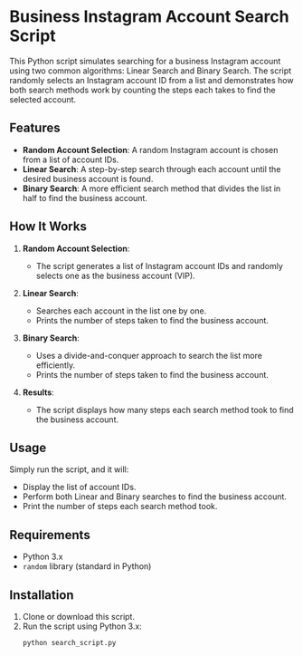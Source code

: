 # Business Instagram Account Search Script

This Python script simulates searching for a business Instagram account using two common algorithms: Linear Search and Binary Search. The script randomly selects an Instagram account ID from a list and demonstrates how both search methods work by counting the steps each takes to find the selected account.

## Features

- **Random Account Selection**: A random Instagram account is chosen from a list of account IDs.
- **Linear Search**: A step-by-step search through each account until the desired business account is found.
- **Binary Search**: A more efficient search method that divides the list in half to find the business account.

## How It Works

1. **Random Account Selection**: 
   - The script generates a list of Instagram account IDs and randomly selects one as the business account (VIP).
   
2. **Linear Search**:
   - Searches each account in the list one by one.
   - Prints the number of steps taken to find the business account.

3. **Binary Search**:
   - Uses a divide-and-conquer approach to search the list more efficiently.
   - Prints the number of steps taken to find the business account.

4. **Results**: 
   - The script displays how many steps each search method took to find the business account.

## Usage

Simply run the script, and it will:
- Display the list of account IDs.
- Perform both Linear and Binary searches to find the business account.
- Print the number of steps each search method took.

## Requirements
- Python 3.x
- `random` library (standard in Python)

## Installation

1. Clone or download this script.
2. Run the script using Python 3.x:
   ```bash
   python search_script.py

